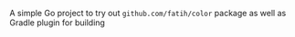 A simple Go project to try out `github.com/fatih/color` package as well as Gradle plugin for building
